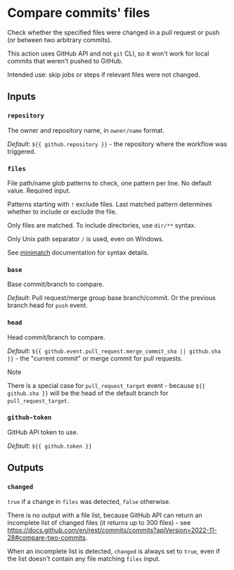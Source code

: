 # Compare commits' files

Check whether the specified files were changed in a pull request or push
(or between two arbitrary commits).

This action uses GitHub API and not `git` CLI,
so it won't work for local commits that weren't pushed to GitHub.

Intended use: skip jobs or steps if relevant files were not changed.

## Inputs

### `repository`

The owner and repository name, in `owner/name` format.

_Default_: `${{ github.repository }}` -
the repository where the workflow was triggered.

### `files`

File path/name glob patterns to check, one pattern per line.
No default value. Required input.

Patterns starting with `!` exclude files.
Last matched pattern determines whether to include or exclude the file.

Only files are matched. To include directories, use `dir/**` syntax.

Only Unix path separator `/` is used, even on Windows.

See [minimatch](https://www.npmjs.com/package/minimatch) documentation
for syntax details.

### `base`

Base commit/branch to compare.

_Default_: Pull request/merge group base branch/commit.
Or the previous branch head for `push` event.

### `head`

Head commit/branch to compare.

_Default_: `${{ github.event.pull_request.merge_commit_sha || github.sha }}` -
the "current commit" or merge commit for pull requests.

> [!NOTE]
> There is a special case for `pull_request_target` event -
> because `${{ github.sha }}` will be the head of the default branch for `pull_request_target`.

### `github-token`

GitHub API token to use.

_Default_: `${{ github.token }}`

## Outputs

### `changed`

`true` if a change in `files` was detected, `false` otherwise.

There is no output with a file list, because GitHub API can return
an incomplete list of changed files (it returns up to 300 files) - see
https://docs.github.com/en/rest/commits/commits?apiVersion=2022-11-28#compare-two-commits.

When an incomplete list is detected, `changed` is always set to `true`,
even if the list doesn't contain any file matching `files` input.
